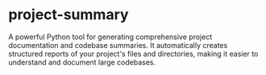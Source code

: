 # project-summary
A powerful Python tool for generating comprehensive project documentation and codebase summaries. It automatically creates structured reports of your project's files and directories, making it easier to understand and document large codebases.
